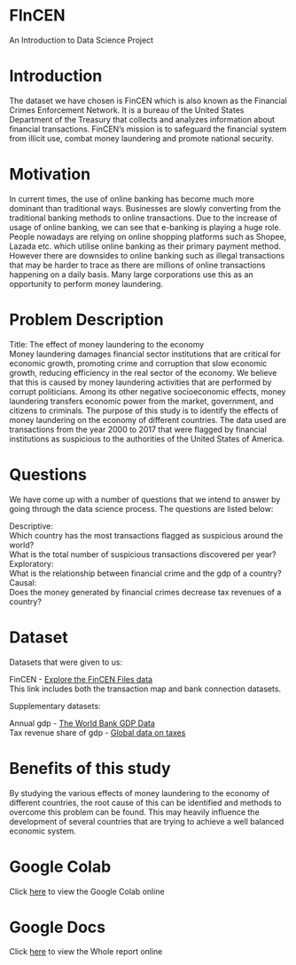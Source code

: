 # FInCEN
An Introduction to Data Science Project
# Introduction
The dataset we have chosen is FinCEN which is also known as the Financial Crimes Enforcement Network. It is a bureau of the United States Department of the Treasury that collects and analyzes information about financial transactions. FinCEN’s mission is to safeguard the financial system from illicit use, combat money laundering and promote national security.
# Motivation
In current times, the use of online banking has become much more dominant than traditional ways. Businesses are slowly converting from the traditional banking methods to online transactions. Due to the increase of usage of online banking, we can see that e-banking is playing a huge role. People nowadays are relying on online shopping platforms such as Shopee, Lazada etc. which utilise online banking as their primary payment method. However there are downsides to online banking such as illegal transactions that may be harder to trace as there are millions of online transactions happening on a daily basis. Many large corporations use this as an opportunity to perform money laundering.
# Problem Description
Title: The effect of money laundering to the economy <br>
Money laundering damages financial sector institutions that are critical for economic growth, promoting crime and corruption that slow economic growth, reducing efficiency in the real sector of the economy. We believe that this is caused by money laundering activities that are performed by corrupt politicians. Among its other negative socioeconomic effects, money laundering transfers economic power from the market, government, and citizens to criminals. The purpose of this study is to identify the effects of money laundering on the economy of different countries. The data used are transactions from the year 2000 to 2017 that were flagged by financial institutions as suspicious to the authorities of the United States of America.
# Questions
We have come up with a number of questions that we intend to answer by going through the data science process. The questions are listed below:

Descriptive: <br>
Which country has the most transactions flagged as suspicious around the world? <br>
What is the total number of suspicious transactions discovered per year? <br>
Exploratory: <br>
What is the relationship between financial crime and the gdp of a country? <br>
Causal: <br>
Does the money generated by financial crimes decrease tax revenues of a country? <br>
# Dataset
Datasets that were given to us: <br>

FinCEN - <a href="https://ourworldindata.org/the-new-oecd-global-revenue-statistics-database">Explore the FinCEN Files data</a> <br>
This link includes both the transaction map and bank connection datasets. <br>

Supplementary datasets: <br>

Annual gdp - <a href="https://data.worldbank.org/indicator/NY.GDP.MKTP.CD?end=2018&most_recent_year_desc=false&start=2000">The World Bank GDP Data</a> <br>
Tax revenue share of gdp - <a href="https://www.icij.org/investigations/fincen-files/download-fincen-files-transaction-data/">Global data on taxes</a> <br>
# Benefits of this study
By studying the various effects of money laundering to the economy of different countries, the root cause of this can be identified and methods to overcome this problem can be found. This may heavily influence the development of several countries that are trying to achieve a well balanced economic system.
# Google Colab
Click <a href="https://colab.research.google.com/drive/1ieYImUvGeoT9KY3dn3hxbakvV1csGllG?authuser=1">here</a> to view the Google Colab online
# Google Docs
Click <a href="https://docs.google.com/document/d/1Ur5aZL8Inx8bPK0HGe--P2ZGZvfi1ViVh3YOVPp2YUA/edit#">here</a> to view the Whole report online
